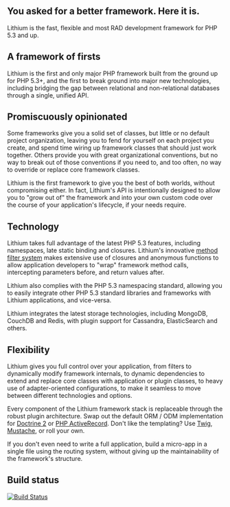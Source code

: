 You asked for a better framework. Here it is.
---------------------------------------------

Lithium is the fast, flexible and most RAD development framework for PHP 5.3 and up.

A framework of firsts
---------------------

Lithium is the first and only major PHP framework built from the ground up for PHP 5.3+, and the first to break ground into major new technologies, including bridging the gap between relational and non-relational databases through a single, unified API.

Promiscuously opinionated
-------------------------

Some frameworks give you a solid set of classes, but little or no default project organization, leaving you to fend for yourself on each project you create, and spend time wiring up framework classes that should just work together. Others provide you with great organizational conventions, but no way to break out of those conventions if you need to, and too often, no way to override or replace core framework classes.

Lithium is the first framework to give you the best of both worlds, without compromising either. In fact, Lithium's API is intentionally designed to allow you to "grow out of" the framework and into your own custom code over the course of your application's lifecycle, if your needs require.

Technology
----------

Lithium takes full advantage of the latest PHP 5.3 features, including namespaces, late static binding and closures. Lithium's innovative [method filter system](http://lithify.me/docs/lithium/util/collection/Filters) makes extensive use of closures and anonymous functions to allow application developers to "wrap" framework method calls, intercepting parameters before, and return values after.

Lithium also complies with the PHP 5.3 namespacing standard, allowing you to easily integrate other PHP 5.3 standard libraries and frameworks with Lithium applications, and vice-versa.

Lithium integrates the latest storage technologies, including MongoDB, CouchDB and Redis, with plugin support for Cassandra, ElasticSearch and others.

Flexibility
-----------

Lithium gives you full control over your application, from filters to dynamically modify framework internals, to dynamic dependencies to extend and replace core classes with application or plugin classes, to heavy use of adapter-oriented configurations, to make it seamless to move between different technologies and options.

Every component of the Lithium framework stack is replaceable through the robust plugin architecture. Swap out the default ORM / ODM implementation for [Doctrine 2](https://github.com/mariano/li3_doctrine2/) or [PHP ActiveRecord](http://dev.lithify.me/li3_activerecord). Don't like the templating? Use [ Twig](http://dev.lithify.me/li3_twig), [ Mustache](https://github.com/bobthecow/mustache.php), or roll your own.

If you don't even need to write a full application, build a micro-app in a single file using the routing system, without giving up the maintainability of the framework's structure.

Build status
-----------
[![Build Status](https://secure.travis-ci.org/UnionOfRAD/lithium.png?branch=master)](http://travis-ci.org/UnionOfRAD/lithium)
